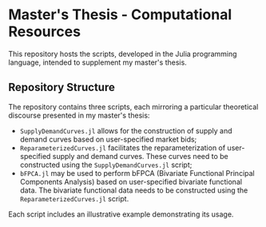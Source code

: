 # Master's Thesis - Computational Resources

This repository hosts the scripts, developed in the Julia programming language, intended to supplement my master's thesis.

## Repository Structure

The repository contains three scripts, each mirroring a particular theoretical discourse presented in my master's thesis:
  - `SupplyDemandCurves.jl` allows for the construction of supply and demand curves based on user-specified market bids;
  - `ReparameterizedCurves.jl` facilitates the reparameterization of user-specified supply and demand curves. These curves need to be constructed using the `SupplyDemandCurves.jl` script;
  - `bFPCA.jl` may be used to perform bFPCA (Bivariate Functional Principal Components Analysis) based on user-specified bivariate functional data. The bivariate functional data needs to be constructed using the `ReparameterizedCurves.jl` script.

Each script includes an illustrative example demonstrating its usage.
